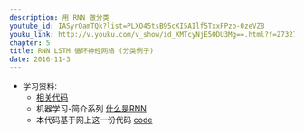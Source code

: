 ```yaml
---
description: 用 RNN 做分类
youtube_id: IASyrQamTQk?list=PLXO45tsB95cKI5AIlf5TxxFPzb-0zeVZ8
youku_link: http://v.youku.com/v_show/id_XMTcyNjE5ODU3Mg==.html?f=27327189&o=1
chapter: 5
title: RNN LSTM 循环神经网络 (分类例子)
date: 2016-11-3
---
```

* 学习资料:
  * [相关代码](https://github.com/MorvanZhou/tutorials/tree/master/tensorflowTUT/tf20_RNN2)
  * 机器学习-简介系列 [什么是RNN](#)
  * 本代码基于网上这一份代码 [code](https://github.com/aymericdamien/TensorFlow-Examples/blob/master/examples/3_NeuralNetworks/recurrent_network.py)